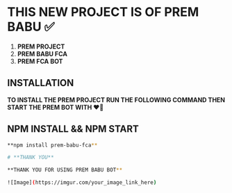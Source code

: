 # **THIS NEW PROJECT IS OF PREM BABU ✅**

1. **PREM PROJECT**
2. **PREM BABU FCA**
3. **PREM FCA BOT**

## INSTALLATION

**TO INSTALL THE PREM PROJECT RUN THE FOLLOWING COMMAND THEN START THE PREM BOT WITH ❤️‍🔥** 

## NPM INSTALL && NPM START
```bash
**npm install prem-babu-fca**

# **THANK YOU**

**THANK YOU FOR USING PREM BABU BOT**

![Image](https://imgur.com/your_image_link_here)
